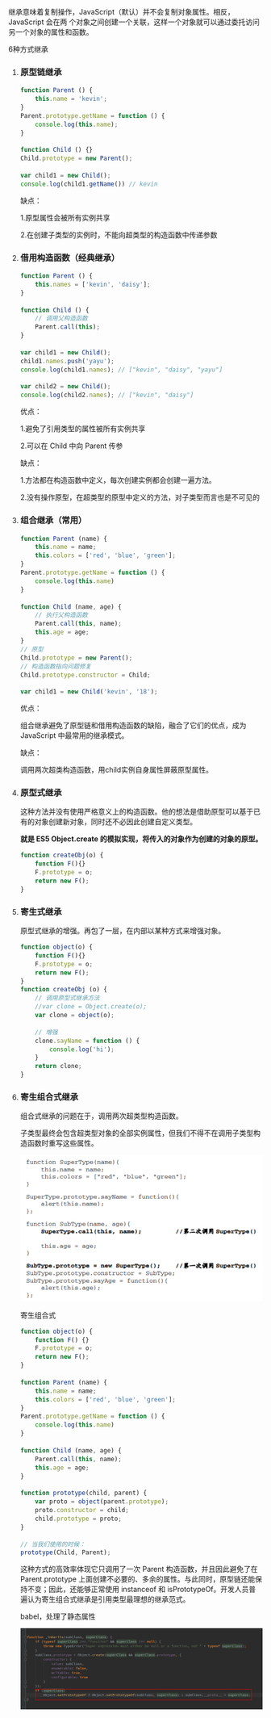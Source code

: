 继承意味着复制操作，JavaScript（默认）并不会复制对象属性。相反，JavaScript 会在两 个对象之间创建一个关联，这样一个对象就可以通过委托访问另一个对象的属性和函数。



6种方式继承

1. ### 原型链继承

   ```js
   function Parent () {
       this.name = 'kevin';
   }
   Parent.prototype.getName = function () {
       console.log(this.name);
   }
   
   function Child () {}
   Child.prototype = new Parent();
   
   var child1 = new Child();
   console.log(child1.getName()) // kevin
   ```

   缺点：

   1.原型属性会被所有实例共享

   2.在创建子类型的实例时，不能向超类型的构造函数中传递参数

   

2. ### 借用构造函数（经典继承）

   ```js
   function Parent () {
       this.names = ['kevin', 'daisy'];
   }
   
   function Child () {
       // 调用父构造函数
       Parent.call(this);
   }
   
   var child1 = new Child();
   child1.names.push('yayu');
   console.log(child1.names); // ["kevin", "daisy", "yayu"]
   
   var child2 = new Child();
   console.log(child2.names); // ["kevin", "daisy"]
   ```

   优点：

   1.避免了引用类型的属性被所有实例共享

   2.可以在 Child 中向 Parent 传参

   缺点：

   1.方法都在构造函数中定义，每次创建实例都会创建一遍方法。

   2.没有操作原型，在超类型的原型中定义的方法，对子类型而言也是不可见的

   

3. ### 组合继承（常用）

   ```js
   function Parent (name) {
       this.name = name;
       this.colors = ['red', 'blue', 'green'];
   }
   Parent.prototype.getName = function () {
       console.log(this.name)
   }
   
   function Child (name, age) {
       // 执行父构造函数
       Parent.call(this, name);
       this.age = age;
   }
   // 原型
   Child.prototype = new Parent();
   // 构造函数指向问题修复
   Child.prototype.constructor = Child;
   
   var child1 = new Child('kevin', '18');
   ```

   优点：

   组合继承避免了原型链和借用构造函数的缺陷，融合了它们的优点，成为 JavaScript 中最常用的继承模式。

   缺点：

   调用两次超类构造函数，用child实例自身属性屏蔽原型属性。

4. ### 原型式继承

   这种方法并没有使用严格意义上的构造函数。他的想法是借助原型可以基于已有的对象创建新对象，同时还不必因此创建自定义类型。

   **就是 ES5 Object.create 的模拟实现，将传入的对象作为创建的对象的原型。**

   ```js
   function createObj(o) {
       function F(){}
       F.prototype = o;
       return new F();
   }
   ```

   

5. ### 寄生式继承

   原型式继承的增强。再包了一层，在内部以某种方式来增强对象。

   ```js
   function object(o) {
       function F(){}
       F.prototype = o;
       return new F();
   }
   function createObj (o) {
       // 调用原型式继承方法
       //var clone = Object.create(o);
       var clone = object(o);
       
       // 增强
       clone.sayName = function () {
           console.log('hi');
       }
       return clone;
   }
   ```

   

6. ### 寄生组合式继承

   组合式继承的问题在于，调用两次超类型构造函数。

   子类型最终会包含超类型对象的全部实例属性，但我们不得不在调用子类型构造函数时重写这些属性。

   ![1568889854533](../../../_assets/image/1568889854533.png)

   寄生组合式

   ```js
   function object(o) {
       function F() {}
       F.prototype = o;
       return new F();
   }
   
   function Parent (name) {
       this.name = name;
       this.colors = ['red', 'blue', 'green'];
   }
   Parent.prototype.getName = function () {
       console.log(this.name)
   }
   
   function Child (name, age) {
       Parent.call(this, name);
       this.age = age;
   }
   
   function prototype(child, parent) {
       var proto = object(parent.prototype);
       proto.constructor = child;
       child.prototype = proto;
   }
   
   // 当我们使用的时候：
   prototype(Child, Parent);
   ```

   这种方式的高效率体现它只调用了一次 Parent 构造函数，并且因此避免了在 Parent.prototype 上面创建不必要的、多余的属性。与此同时，原型链还能保持不变；因此，还能够正常使用 instanceof 和 isPrototypeOf。开发人员普遍认为寄生组合式继承是引用类型最理想的继承范式。

   

   babel，处理了静态属性

   ![image-20191203165208820](../../../_assets/image/image-20191203165208820.png)

   

   